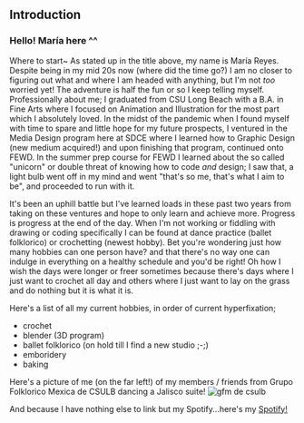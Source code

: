 ## Introduction
### Hello! María here ^^

Where to start~ As stated up in the title above, my name is María Reyes. Despite being in my mid 20s now (where did the time go?) I am no closer to figuring out what and where I am headed with anything, but I'm not *too* worried yet! The adventure is half the fun or so I keep telling myself. Professionally about me; I graduated from CSU Long Beach with a B.A. in Fine Arts where I focused on Animation and Illustration for the most part which I absolutely loved. In the midst of the pandemic when I found myself with time to spare and little hope for my future prospects, I ventured in the Media Design program here at SDCE where I learned how to Graphic Design (new medium acquired!) and upon finishing that program, continued onto FEWD. In the summer prep course for FEWD I learned about the so called "unicorn" or double threat of knowing how to code *and* design; I saw that, a light bulb went off in my mind and went "that's so me, that's what I aim to be", and proceeded to run with it. 


It's been an uphill battle but I've learned loads in these past two years from taking on these ventures and hope to only learn and achieve more. Progress is progress at the end of the day. When I'm not working or fiddling with drawing or coding specifically I can be found at dance practice (ballet folklorico) or crochetting (newest hobby). Bet you're wondering just how many hobbies can one person have? and that there's no way one can indulge in everything on a healthy schedule and you'd be right! Oh how I wish the days were longer or freer sometimes because there's days where I just want to crochet all day and others where I just want to lay on the grass and do nothing but it is what it is.

Here's a list of all my current hobbies, in order of current hyperfixation;
* crochet
* blender (3D program)
* ballet folklorico (on hold till I find a new studio ;-;)
* emboridery
* baking

Here's a picture of me (on the far left!) of my members / friends from Grupo Folklorico Mexica de CSULB dancing a Jalisco suite!
![gfm de csulb](https://scontent-dfw5-2.cdninstagram.com/v/t51.2885-15/328324479_953672225624166_4421321629927097671_n.webp?stp=dst-jpg_e35&_nc_ht=scontent-dfw5-2.cdninstagram.com&_nc_cat=106&_nc_ohc=h8aZvBSbL3YAX9_1xWt&edm=ACWDqb8BAAAA&ccb=7-5&ig_cache_key=MzAzNzAwNjAxMzM2MjMxNjkyMQ%3D%3D.2-ccb7-5&oh=00_AfARA4zLGIpTFGEP43f13GGd22dL4LthjjQO1aYhCjsBOw&oe=63EEC6D1&_nc_sid=1527a3)

And because I have nothing else to link but my Spotify...here's my [Spotify!](https://open.spotify.com/user/mari-marie?si=eaf3cc1d21754c8d)

